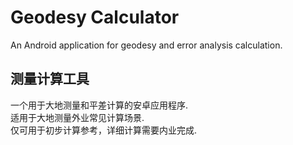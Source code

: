 # Geodesy Calculator  
An Android application for geodesy and error analysis calculation.

## 测量计算工具  

一个用于大地测量和平差计算的安卓应用程序.  
适用于大地测量外业常见计算场景.  
仅可用于初步计算参考，详细计算需要内业完成.  

